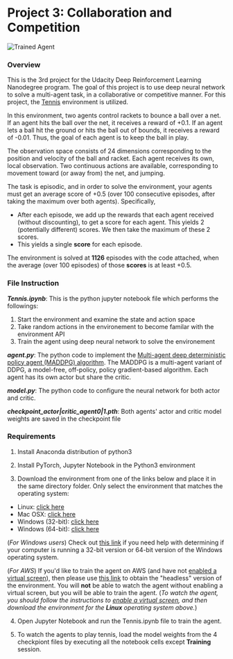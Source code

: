 [//]: # (Image References)

[image1]: https://user-images.githubusercontent.com/10624937/42135623-e770e354-7d12-11e8-998d-29fc74429ca2.gif "Trained Agent"
[image2]: https://user-images.githubusercontent.com/10624937/42135622-e55fb586-7d12-11e8-8a54-3c31da15a90a.gif "Soccer"


# Project 3: Collaboration and Competition

![Trained Agent][image1]

### Overview

This is the 3rd project for the Udacity Deep Reinforcement Learning Nanodegree program. The goal of this project is to use deep neural network to solve a multi-agent task, in a collaborative or competitive manner. For this project, the [Tennis](https://github.com/Unity-Technologies/ml-agents/blob/master/docs/Learning-Environment-Examples.md#tennis) environment is utilized.

In this environment, two agents control rackets to bounce a ball over a net. If an agent hits the ball over the net, it receives a reward of +0.1.  If an agent lets a ball hit the ground or hits the ball out of bounds, it receives a reward of -0.01.  Thus, the goal of each agent is to keep the ball in play.

The observation space consists of 24 dimensions corresponding to the position and velocity of the ball and racket. Each agent receives its own, local observation.  Two continuous actions are available, corresponding to movement toward (or away from) the net, and jumping. 

The task is episodic, and in order to solve the environment, your agents must get an average score of +0.5 (over 100 consecutive episodes, after taking the maximum over both agents). Specifically,

- After each episode, we add up the rewards that each agent received (without discounting), to get a score for each agent. This yields 2 (potentially different) scores. We then take the maximum of these 2 scores.
- This yields a single **score** for each episode.

The environment is solved at **1126** episodes with the code attached, when the average (over 100 episodes) of those **scores** is at least +0.5.

### File Instruction
_**Tennis.ipynb**_: This is the python jupyter notebook file which performs the followings:
1. Start the environment and examine the state and action space
2. Take random actions in the environement to become familar with the environment API
3. Train the agent using deep neural network to solve the environement

_**agent.py**_: The python code to implement the [Multi-agent deep deterministic policy agent (MADDPG) algorithm](https://arxiv.org/pdf/1706.02275.pdf). The MADDPG is a multi-agent variant of DDPG, a model-free, off-policy, policy gradient-based algorithm. Each agent has its own actor but share the critic.	

_**model.py**_: The python code to configure the neural network for both actor and critic.

_**checkpoint_actor|critic_agent0|1.pth**_: Both agents' actor and critic model weights are saved in the checkpoint file

### Requirements
1. Install Anaconda distribution of python3

2. Install PyTorch, Jupyter Notebook in the Python3 environment

3. Download the environment from one of the links below and place it in the same directory folder. Only select the environment that matches the operating system:
- Linux: [click here](https://s3-us-west-1.amazonaws.com/udacity-drlnd/P3/Tennis/Tennis_Linux.zip)
- Mac OSX: [click here](https://s3-us-west-1.amazonaws.com/udacity-drlnd/P3/Tennis/Tennis.app.zip)
- Windows (32-bit): [click here](https://s3-us-west-1.amazonaws.com/udacity-drlnd/P3/Tennis/Tennis_Windows_x86.zip)
- Windows (64-bit): [click here](https://s3-us-west-1.amazonaws.com/udacity-drlnd/P3/Tennis/Tennis_Windows_x86_64.zip)

(_For Windows users_) Check out [this link](https://support.microsoft.com/en-us/help/827218/how-to-determine-whether-a-computer-is-running-a-32-bit-version-or-64) if you need help with determining if your computer is running a 32-bit version or 64-bit version of the Windows operating system.

(_For AWS_) If you'd like to train the agent on AWS (and have not [enabled a virtual screen](https://github.com/Unity-Technologies/ml-agents/blob/master/docs/Training-on-Amazon-Web-Service.md)), then please use [this link](https://s3-us-west-1.amazonaws.com/udacity-drlnd/P3/Tennis/Tennis_Linux_NoVis.zip) to obtain the "headless" version of the environment.  You will **not** be able to watch the agent without enabling a virtual screen, but you will be able to train the agent.  (_To watch the agent, you should follow the instructions to [enable a virtual screen](https://github.com/Unity-Technologies/ml-agents/blob/master/docs/Training-on-Amazon-Web-Service.md), and then download the environment for the **Linux** operating system above._)

4. Open Jupyter Notebook and run the Tennis.ipynb file to train the agent. 

5. To watch the agents to play tennis, load the model weights from the 4 checkpiont files by executing all the notebook cells except **Training** session.